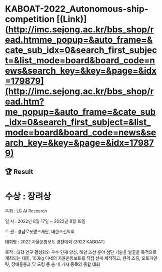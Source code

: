 # KABOAT-2022_Autonomous-ship-competition  [(Link)](http://imc.sejong.ac.kr/bbs_shop/read.htmme_popup=&auto_frame=&cate_sub_idx=0&search_first_subject=&list_mode=board&board_code=news&search_key=&key=&page=&idx=179879](http://imc.sejong.ac.kr/bbs_shop/read.htm?me_popup=&auto_frame=&cate_sub_idx=0&search_first_subject=&list_mode=board&board_code=news&search_key=&key=&page=&idx=179879)

## 🏆 Result
# 수상 : 장려상

주최 : LG AI Research

일 시 : 2022년 8월 17일 ~ 2022년 8월 19일

주 관 : 경남로봇랜드재단, 대한조선학회

대회명 : 2022 자율운항보트 경진대회 (2022 KABOAT)

목적 : 대학 연구 활성화와 우수 인재 양성, 해양 조선 분야 첨단 기술을 발굴을 목적으로 개최되는 대회, 100kg 이내의 자율운항보트를 직접 설계·제작하고, 원격 조종, 오토파일럿, 장애물통과 및 도킹 등 총 네 가지 종목의 종합 대회

